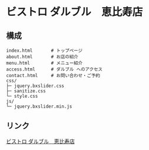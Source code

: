 # ビストロ ダルブル　恵比寿店

## 構成
```
index.html       # トップページ
about.html       # お店の紹介
menu.html        # メニュー紹介
access.html      # ダルブル へのアクセス
contact.html     # お問い合わせ・ご予約
css/
├─ jquery.bxslider.css
├─ sanitize.css
└─ style.css
js/
└─ jquery.bxslider.min.js
```

## リンク
[ビストロ ダルブル　恵比寿店](http://zd2b11.sim.zdrv.com/darbre/)
